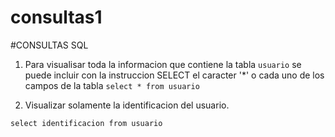 # consultas1

#CONSULTAS SQL

1. Para visualisar toda la informacion que contiene la tabla `usuario` se puede incluir con la instruccion SELECT el caracter '*' o cada uno de los campos de la tabla
`select * from usuario`

2. Visualizar solamente la identificacion del usuario.

`select identificacion from usuario`